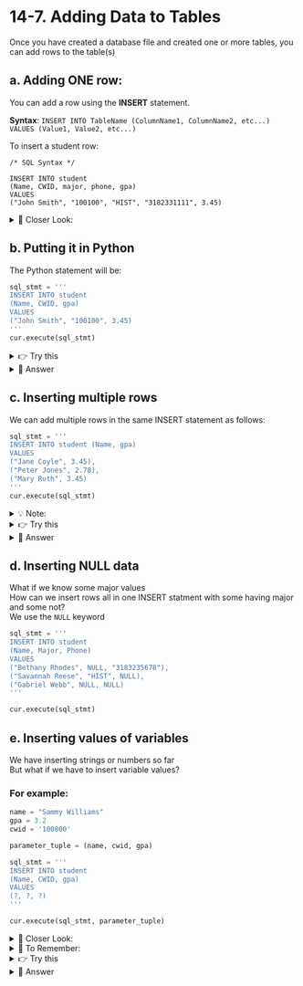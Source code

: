 # 14-7. Adding Data to Tables

Once you have created a database file and created one or more tables, you can add rows to the table(s)

## a. Adding ONE row:
You can add a row using the **INSERT** statement.

**Syntax**:
`INSERT INTO TableName (ColumnName1, ColumnName2, etc...) VALUES (Value1, Value2, etc...)`

To insert a student row:  
```mysql
/* SQL Syntax */

INSERT INTO student 
(Name, CWID, major, phone, gpa) 
VALUES 
("John Smith", "100100", "HIST", "3182331111", 3.45)
```

<details>
  <summary>
    🔎 Closer Look:
  </summary>
  The column names do not have to be in the order they are designed<br>
They will be assigned values in the corresponding order they are specified<br>
If we had not provided values for any columns, they will be NULL at this moment<br>
According to our design, any field other than cwid can be empty<br>
We have not eclosed 3.45 in double quotes because we have defined it as REAL when we designed the table, so SQL is expecting a numeric data not a string
</details>


## b. Putting it in Python
The Python statement will be:  
```python
sql_stmt = '''
INSERT INTO student 
(Name, CWID, gpa) 
VALUES 
("John Smith", "100100", 3.45)
'''
cur.execute(sql_stmt)
```

<details>
  <summary>
    👉 Try this
  </summary>
  Write a Python statement to insert another row of data, use your own values
</details>


<details>
  <summary>
    👀 Answer
  </summary>

  ```python
  sql = ''' INSERT INTO student 
  (Name, major, phone, gpa, cwid) 
  VALUES 
  ("Mia Rose", "ACCT", "3180944343", 2.78, "100238")'''
  cur.execute(sql)
  ```
</details>

## c. Inserting multiple rows
We can add multiple rows in the same INSERT statement as follows: 
```python
sql_stmt = '''
INSERT INTO student (Name, gpa) 
VALUES 
("Jane Coyle", 3.45), 
("Peter Jones", 2.78),
("Mary Ruth", 3.45)
'''
cur.execute(sql_stmt)
```

<details>
  <summary>
    💡 Note:
  </summary>
  
  - We are not entering CWID, but Python will autoincrement
  - We are not entering other values for anyone here
  - Maybe we don't know the values at this point
  - So they are all going to be NULL
</details>

<details>
  <summary>
    👉 Try this
  </summary>
  Write a Python statement to insert two rows of data, use your own values using one insert statement
</details>


<details>
  <summary>
    👀 Answer
  </summary>

  ```python
  sql = ''' INSERT INTO student 
  (Name, major, phone, gpa)
  VALUES
  ("Millie Brown", "COSC", "3184541346", 3.2),
  ("Dean Wells", "CINS", "3188753876", 3.87)'''
  cur.execute(sql)
  ```
</details>

## d. Inserting NULL data
What if we know some major values  
How can we insert rows all in one INSERT statment with some having major and some not?  
We use the `NULL` keyword  

```python
sql_stmt = '''
INSERT INTO student 
(Name, Major, Phone) 
VALUES 
("Bethany Rhodes", NULL, "3183235678"), 
("Savannah Reese", "HIST", NULL), 
("Gabriel Webb", NULL, NULL)
'''

cur.execute(sql_stmt)
```

## e. Inserting values of variables
We have inserting strings or numbers so far  
But what if we have to insert variable values?  

### For example:  
```python
name = "Sammy Williams"    
gpa = 3.2
cwid = '100800'

parameter_tuple = (name, cwid, gpa)

sql_stmt = '''
INSERT INTO student 
(Name, CWID, gpa)
VALUES 
(?, ?, ?)
'''

cur.execute(sql_stmt, parameter_tuple)

```

<details>
  <summary>
    🔎 Closer Look:
  </summary>
  The VALUES clause has a tuple of question marks instead of values as the first argument<br>
  We are passing another tuple of variables as second argument to the execute method
</details>

<details>
  <summary>
    🚩 To Remember:
  </summary>
  This type of SQL statement is called parameterized query
</details>


<details>
  <summary>
    👉 Try this
  </summary>
  
  Insert the data from this dictionary into the student table  
  `student1 = {"name" : "Jimmy Rattigan",  
  "major" : "ACCT",  
  "gpa" : 2.1}`
  
</details>


<details>
  <summary>
    👀 Answer
  </summary>

  ```python
  name = student1["name"]
  major = student1["major"]
  gpa = student1["gpa"] 
  
  data_tuple = (name, major, gpa)
  
  sql = ''' INSERT INTO student
  (Name, major, gpa)
  VALUES 
  (?,?,?)'''
  cur.execute(sql, data_tuple)
  ```
</details>
